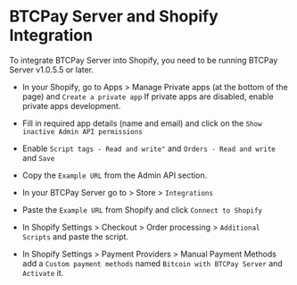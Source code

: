 # BTCPay Server and Shopify Integration

To integrate BTCPay Server into Shopify, you need to be running BTCPay Server v1.0.5.5 or later.

* In your Shopify, go to Apps > Manage Private apps (at the bottom of the page) and `Create a private app`
If private apps are disabled, enable private apps development.
* Fill in required app details (name and email) and click on the `Show inactive Admin API permissions`
* Enable  `Script tags - Read and write"` and `Orders - Read and write` and `Save`
* Copy the `Example URL` from the Admin API section.

* In your BTCPay Server go to > Store > `Integrations`
* Paste the `Example URL` from Shopify and click `Connect to Shopify`


* In Shopify Settings > Checkout > Order processing > `Additional Scripts` and paste the script.
* In Shopify Settings > Payment Providers > Manual Payment Methods add a `Custom payment methods` named  `Bitcoin with BTCPay Server` and `Activate` it.
